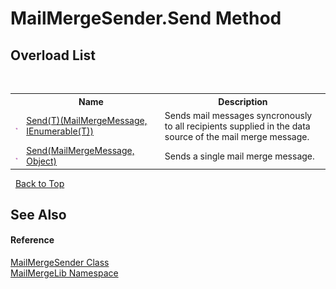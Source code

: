 # MailMergeSender.Send Method 
 


## Overload List
&nbsp;<table><tr><th></th><th>Name</th><th>Description</th></tr><tr><td>![Public method](media/pubmethod.gif "Public method")</td><td><a href="05f2ef60-16e7-113a-39d7-f9aa55217513">Send(T)(MailMergeMessage, IEnumerable(T))</a></td><td>
Sends mail messages syncronously to all recipients supplied in the data source of the mail merge message.</td></tr><tr><td>![Public method](media/pubmethod.gif "Public method")</td><td><a href="79e7ddd8-6cee-36d2-25a1-f65ec0cae1a5">Send(MailMergeMessage, Object)</a></td><td>
Sends a single mail merge message.</td></tr></table>&nbsp;
<a href="#mailmergesender.send-method">Back to Top</a>

## See Also


#### Reference
<a href="40f1c5c7-ab3e-c0de-43fb-c4fca84e5f64">MailMergeSender Class</a><br /><a href="31c6ebbe-d683-7561-7308-5a5ee1f76bf5">MailMergeLib Namespace</a><br />
